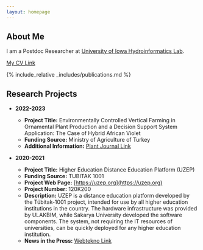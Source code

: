 ```yaml
---
layout: homepage
---
```


## About Me

I am a Postdoc Researcher at [University of Iowa Hydroinformatics Lab](https://hydroinformatics.uiowa.edu/).

[My CV Link](assets/files/CV_Baran.pdf)


{% include_relative _includes/publications.md %}

## Research Projects

- **2022-2023**
  - **Project Title:** Environmentally Controlled Vertical Farming in Ornamental Plant Production and a Decision Support System Application: The Case of Hybrid African Violet
  - **Funding Source:** Ministry of Agriculture of Turkey
  - **Additional Information:** [Plant Journal Link](https://www.plantdergisi.com/yazi-sus-bitkisi-uretiminde-cevre-kontrollu-dikey-tarim-ve-bir-karar-destek-sistemi-uygulamasi-hibrit-afrika-meneksesi-ornegi-480.html)

- **2020-2021**
  - **Project Title:** Higher Education Distance Education Platform (UZEP)
  - **Funding Source:** TUBITAK 1001
  - **Project Web Page:** [https://uzep.org](https://uzep.org)
  - **Project Number:** 120K200
  - **Description:** UZEP is a distance education platform developed by the Tübitak-1001 project, intended for use by all higher education institutions in the country. The hardware infrastructure was provided by ULAKBIM, while Sakarya University developed the software components. The system, not requiring the IT resources of universities, can be quickly deployed for any higher education institution.
  - **News in the Press:** [Webtekno Link](https://www.webtekno.com/zoom-yerli-alternatif-uzep-h101395.html)
